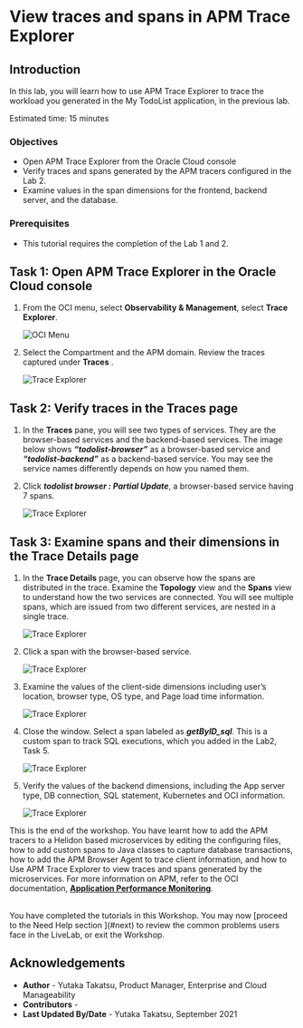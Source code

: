 # View traces and spans in APM Trace Explorer

## Introduction

In this lab, you will learn how to use APM Trace Explorer to trace the workload you generated in the My TodoList application, in the previous lab.

Estimated time: 15 minutes

### Objectives

* Open APM Trace Explorer from the Oracle Cloud console
*	Verify traces and spans generated by the APM tracers configured in the Lab 2.
*	Examine values in the span dimensions for the frontend, backend server, and the database.


### Prerequisites

* This tutorial requires the completion of the Lab 1 and 2.

## Task 1: Open APM Trace Explorer in the Oracle Cloud console

1.	From the OCI menu, select **Observability & Management**, select **Trace Explorer**.

	![OCI Menu](images/1-1-ocimenu.png " ")

2.	Select the Compartment and the APM domain. Review the traces captured under **Traces** .

	![Trace Explorer](images/1-2-trace_explorer.png " ")

## Task 2: Verify traces in the Traces page

1.	In the **Traces** pane, you will see two types of services. They are the browser-based services and the backend-based services. The image below shows ***“todolist-browser”*** as a browser-based service and ***“todolist-backend”*** as a backend-based service. You may see the service names differently depends on how you named them.

2.	Click ***todolist browser : Partial Update***, a browser-based service having 7 spans.

	![Trace Explorer](images/2-2-trace_explorer.png " ")


## Task 3: Examine spans and their dimensions in the Trace Details page

1.	In the **Trace Details** page, you can observe how the spans are distributed in the trace. Examine the **Topology** view and the **Spans** view to understand how the two services are connected. You will see multiple spans, which are issued from two different services, are nested in a single trace.

	![Trace Explorer](images/3-1-trace_explorer.png " ")

2.	Click a span with the browser-based service.

	![Trace Explorer](images/3-2-trace_explorer.png " ")

3.	Examine the values of the client-side dimensions including user’s location, browser type, OS type, and Page load time information.

	![Trace Explorer](images/3-3-trace_explorer.png " ")

4.	Close the window. Select a span labeled as ***getByID_sql***. This is a custom span to track SQL executions, which you added in the Lab2, Task 5.

	![Trace Explorer](images/3-4-trace_explorer.png " ")

5.	Verify the values of the backend dimensions, including the App server type, DB connection, SQL statement, Kubernetes and OCI information.

	![Trace Explorer](images/3-5-trace_explorer.png " ")


This is the end of the workshop. You have learnt how to add the APM tracers to a Helidon based microservices by editing the configuring files, how to add custom spans to Java classes to capture database transactions, how to add the APM Browser Agent to trace client information, and how to Use APM Trace Explorer to view traces and spans generated by the microservices. For more information on APM, refer to the OCI documentation, **[Application Performance Monitoring](https://docs.oracle.com/en-us/iaas/application-performance-monitoring/index.html)**.

<br/>
You have completed the tutorials in this Workshop. You may now [proceed to the Need Help section ](#next) to review the common problems users face in the LiveLab, or exit the Workshop.

## Acknowledgements

- **Author** - Yutaka Takatsu, Product Manager, Enterprise and Cloud Manageability
- **Contributors** -
- **Last Updated By/Date** - Yutaka Takatsu, September 2021

